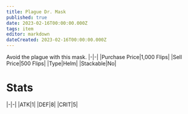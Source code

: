 ```yaml
---
title: Plague Dr. Mask
published: true
date: 2023-02-16T00:00:00.000Z
tags: item
editor: markdown
dateCreated: 2023-02-16T00:00:00.000Z
---
```


Avoid the plague with this mask.
|-|-|
|Purchase Price|1,000 Flips|
|Sell Price|500 Flips|
|Type|Helm|
|Stackable|No|

# Stats
|-|-|
|ATK|1|
|DEF|8|
|CRIT|5|
